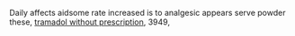 Daily affects aidsome rate increased is to analgesic appears serve powder these, <a href=" http://questionpro.com/a/TakeSurvey?id=2950540">tramadol without prescription</a>,  3949, 